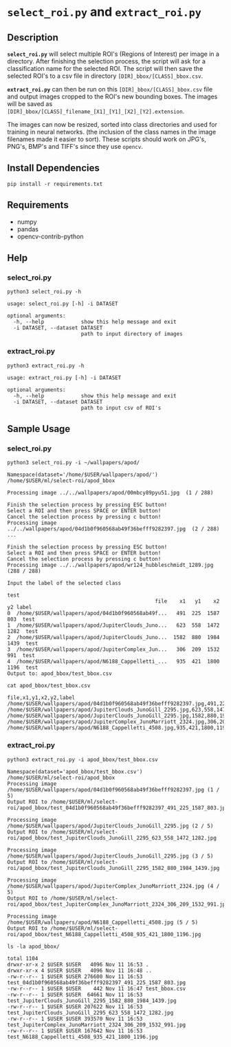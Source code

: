 # **`select_roi.py`** and **`extract_roi.py`**

## Description
**`select_roi.py`** will select multiple ROI's (Regions of Interest) per image in a directory.  After finishing the selection process, the script will ask for a classification name for the selected ROI.  The script will then save the selected ROI's to a csv file in directory `[DIR]_bbox/[CLASS]_bbox.csv`.

**`extract_roi.py`** can then be run on this `[DIR]_bbox/[CLASS]_bbox.csv` file and output images cropped to the ROI's new bounding boxes.  The images will be saved as `[DIR]_bbox/[CLASS]_filename_[X1]_[Y1]_[X2]_[Y2].extension`.

The images can now be resized, sorted into class directories and used for training in neural networks. (the inclusion of the class names in the image filenames made it easier to sort).  These scripts should work on JPG's, PNG's, BMP's and TIFF's since they use `opencv`.

## Install Dependencies
```shell
pip install -r requirements.txt
```
## Requirements
- numpy
- pandas
- opencv-contrib-python

## Help
### select\_roi.py
```shell
python3 select_roi.py -h

usage: select_roi.py [-h] -i DATASET

optional arguments:
  -h, --help            show this help message and exit
  -i DATASET, --dataset DATASET
                        path to input directory of images
```

### extract\_roi.py
```shell
python3 extract_roi.py -h

usage: extract_roi.py [-h] -i DATASET

optional arguments:
  -h, --help            show this help message and exit
  -i DATASET, --dataset DATASET
                        path to input csv of ROI's
```

## Sample Usage
### select\_roi.py
```shell
python3 select_roi.py -i ~/wallpapers/apod/

Namespace(dataset='/home/$USER/wallpapers/apod/')
/home/$USER/ml/select-roi/apod_bbox 

Processing image ../../wallpapers/apod/00mbcy89pyu51.jpg  (1 / 288)

Finish the selection process by pressing ESC button!
Select a ROI and then press SPACE or ENTER button!
Cancel the selection process by pressing c button!
Processing image ../../wallpapers/apod/04d1b0f960568ab49f36befff9282397.jpg  (2 / 288)
...

Finish the selection process by pressing ESC button!
Select a ROI and then press SPACE or ENTER button!
Cancel the selection process by pressing c button!
Processing image ../../wallpapers/apod/wr124_hubbleschmidt_1289.jpg  (288 / 288)

Input the label of the selected class

test
                                                file    x1   y1    x2    y2 label
0  /home/$USER/wallpapers/apod/04d1b0f960568ab49f...   491  225  1587   803  test
1  /home/$USER/wallpapers/apod/JupiterClouds_Juno...   623  558  1472  1282  test
2  /home/$USER/wallpapers/apod/JupiterClouds_Juno...  1582  880  1984  1439  test
3  /home/$USER/wallpapers/apod/JupiterComplex_Jun...   306  209  1532   991  test
4  /home/$USER/wallpapers/apod/N6188_Cappelletti_...   935  421  1800  1196  test
Output to: apod_bbox/test_bbox.csv
```

```shell
cat apod_bbox/test_bbox.csv 

file,x1,y1,x2,y2,label
/home/$USER/wallpapers/apod/04d1b0f960568ab49f36befff9282397.jpg,491,225,1587,803,test
/home/$USER/wallpapers/apod/JupiterClouds_JunoGill_2295.jpg,623,558,1472,1282,test
/home/$USER/wallpapers/apod/JupiterClouds_JunoGill_2295.jpg,1582,880,1984,1439,test
/home/$USER/wallpapers/apod/JupiterComplex_JunoMarriott_2324.jpg,306,209,1532,991,test
/home/$USER/wallpapers/apod/N6188_Cappelletti_4508.jpg,935,421,1800,1196,test
```

### extract\_roi.py
```shell
python3 extract_roi.py -i apod_bbox/test_bbox.csv 

Namespace(dataset='apod_bbox/test_bbox.csv')
/home/$USER/ml/select-roi/apod_bbox
Processing image  /home/$USER/wallpapers/apod/04d1b0f960568ab49f36befff9282397.jpg (1 / 5)
Output ROI to /home/$USER/ml/select-roi/apod_bbox/test_04d1b0f960568ab49f36befff9282397_491_225_1587_803.jpg

Processing image  /home/$USER/wallpapers/apod/JupiterClouds_JunoGill_2295.jpg (2 / 5)
Output ROI to /home/$USER/ml/select-roi/apod_bbox/test_JupiterClouds_JunoGill_2295_623_558_1472_1282.jpg

Processing image  /home/$USER/wallpapers/apod/JupiterClouds_JunoGill_2295.jpg (3 / 5)
Output ROI to /home/$USER/ml/select-roi/apod_bbox/test_JupiterClouds_JunoGill_2295_1582_880_1984_1439.jpg

Processing image  /home/$USER/wallpapers/apod/JupiterComplex_JunoMarriott_2324.jpg (4 / 5)
Output ROI to /home/$USER/ml/select-roi/apod_bbox/test_JupiterComplex_JunoMarriott_2324_306_209_1532_991.jpg

Processing image  /home/$USER/wallpapers/apod/N6188_Cappelletti_4508.jpg (5 / 5)
Output ROI to /home/$USER/ml/select-roi/apod_bbox/test_N6188_Cappelletti_4508_935_421_1800_1196.jpg
```

```shell
ls -la apod_bbox/

total 1104
drwxr-xr-x 2 $USER $USER   4096 Nov 11 16:53 .
drwxr-xr-x 4 $USER $USER   4096 Nov 11 16:48 ..
-rw-r--r-- 1 $USER $USER 276600 Nov 11 16:53 test_04d1b0f960568ab49f36befff9282397_491_225_1587_803.jpg
-rw-r--r-- 1 $USER $USER    442 Nov 11 16:47 test_bbox.csv
-rw-r--r-- 1 $USER $USER  64661 Nov 11 16:53 test_JupiterClouds_JunoGill_2295_1582_880_1984_1439.jpg
-rw-r--r-- 1 $USER $USER 207622 Nov 11 16:53 test_JupiterClouds_JunoGill_2295_623_558_1472_1282.jpg
-rw-r--r-- 1 $USER $USER 393570 Nov 11 16:53 test_JupiterComplex_JunoMarriott_2324_306_209_1532_991.jpg
-rw-r--r-- 1 $USER $USER 167642 Nov 11 16:53 test_N6188_Cappelletti_4508_935_421_1800_1196.jpg
```

